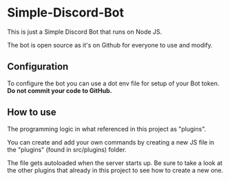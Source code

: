 # Simple-Discord-Bot

This is just a Simple Discord Bot that runs on Node JS. 

The bot is open source as it's on Github for everyone to use and modify.

## Configuration

To configure the bot you can use a dot env file for setup of your Bot token.
**Do not commit your code to GitHub.**

## How to use

The programming logic in what referenced in this project as "plugins".

You can create and add your own commands by creating a new JS file in the "plugins" (found in src/plugins) folder.

The file gets autoloaded when the server starts up. Be sure to take a look at the other plugins that already in this project to see how to create a new one.